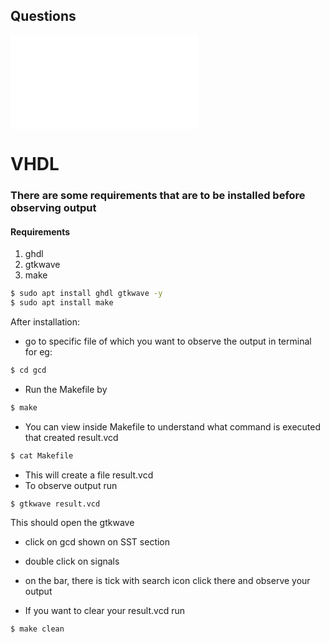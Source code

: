 ## Questions

![questions](Q.md)


# VHDL

### There are some requirements that are to be installed before observing output

#### Requirements
1. ghdl
2. gtkwave
3. make

```bash
$ sudo apt install ghdl gtkwave -y
$ sudo apt install make
```

After installation:
- go to specific file of which you want to observe the output in terminal
for eg:
```bash
$ cd gcd
```
- Run the Makefile by
```bash
$ make
```
- You can view inside Makefile to understand what command is executed that created result.vcd
```bash
$ cat Makefile
```

- This will create a file result.vcd
- To observe output run
```bash
$ gtkwave result.vcd
```
This should open the gtkwave
- click on gcd shown on SST section
- double click on signals
- on the bar, there is tick with search icon click there and observe your output

- If you want to clear your result.vcd run
```bash
$ make clean
```
